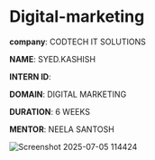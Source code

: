 
# Digital-marketing

**company**: CODTECH IT SOLUTIONS

**NAME**: SYED.KASHISH

**INTERN ID**: 

**DOMAIN**: DIGITAL MARKETING 

**DURATION**: 6 WEEKS 

**MENTOR**: NEELA SANTOSH

![Screenshot 2025-07-05 114424](https://github.com/user-attachments/assets/99759ef0-6b1d-42e8-a11c-f6d303a50e63)






